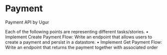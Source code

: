 # Payment
Payment API by Ugur

Each of the following points are representing different tasks/stories.
• Implement Create Payment Flow: Write an endpoint that allows users to create a payment and 
persist in a datastore.
• Implement Get Payment Flow: Write an endpoint that returns the payment together with associated 
order
